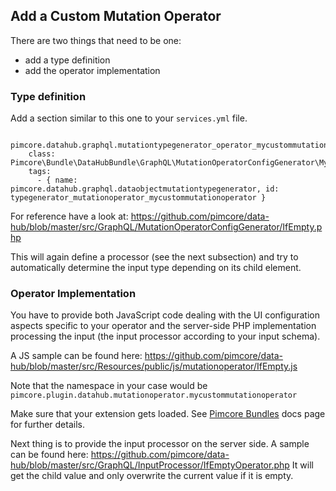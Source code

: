 ## Add a Custom Mutation Operator

There are two things that need to be one:
- add a type definition
- add the operator implementation

### Type definition

Add a section similar to this one to your `services.yml` file.

```
  pimcore.datahub.graphql.mutationtypegenerator_operator_mycustommutationoperator:
    class: Pimcore\Bundle\DataHubBundle\GraphQL\MutationOperatorConfigGenerator\MyCustomMutationOperator
    tags:
      - { name: pimcore.datahub.graphql.dataobjectmutationtypegenerator, id: typegenerator_mutationoperator_mycustommutationoperator }                        
```

For reference have a look at:
https://github.com/pimcore/data-hub/blob/master/src/GraphQL/MutationOperatorConfigGenerator/IfEmpty.php

This will again define a processor (see the next subsection) and try to automatically determine the input type
depending on its child element.

### Operator Implementation

You have to provide both JavaScript code dealing with the UI configuration aspects specific to your operator
and the server-side PHP implementation processing the input (the input processor according to your input schema).

A JS sample can be found here:
https://github.com/pimcore/data-hub/blob/master/src/Resources/public/js/mutationoperator/IfEmpty.js

Note that the namespace in your case would be `pimcore.plugin.datahub.mutationoperator.mycustommutationoperator`

Make sure that your extension gets loaded. See [Pimcore Bundles](https://pimcore.com/docs/5.x/Development_Documentation/Extending_Pimcore/Bundle_Developers_Guide/Pimcore_Bundles/index.html)
docs page for further details.

Next thing is to provide the input processor on the server side.
A sample can be found here:
https://github.com/pimcore/data-hub/blob/master/src/GraphQL/InputProcessor/IfEmptyOperator.php
It will get the child value and only overwrite the current value if it is empty.


 





